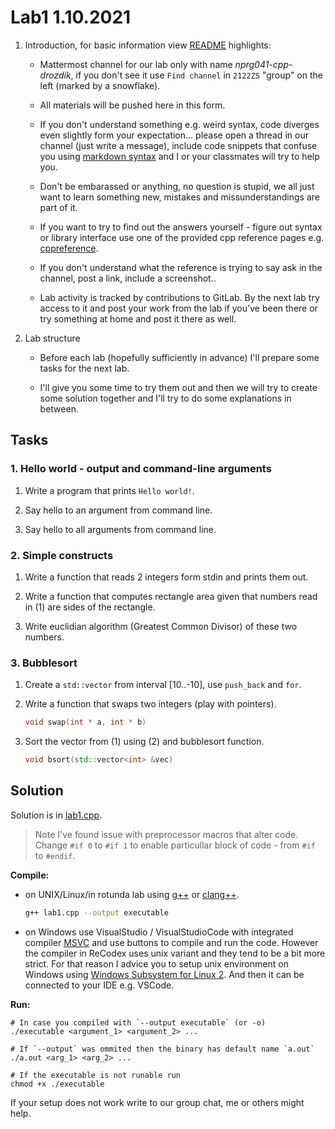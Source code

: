 # Lab1  1.10.2021

1. Introduction, for basic information view [README](../README.md) highlights:
    * Mattermost channel for our lab only with name *nprg041-cpp-drozdik*, if you don't see it use `Find channel` in `2122ZS` "group" on the left (marked by a snowflake).

    * All materials will be pushed here in this form.

    * If you don't understand something e.g. weird syntax, code diverges even slightly form your expectation... please open a thread in our channel (just write a message), include code snippets that confuse you using [markdown syntax](https://www.markdownguide.org/basic-syntax/) and I or your classmates will try to help you.

    * Don't be embarassed or anything, no question is stupid, we all just want to learn something new, mistakes and missunderstandings are part of it.

    * If you want to try to find out the answers yourself - figure out syntax or library interface use one of the provided cpp reference pages e.g. [cppreference](https://en.cppreference.com/w/).

    * If you don't understand what the reference is trying to say ask in the channel, post a link, include a screenshot..

    * Lab activity is tracked by contributions to GitLab. By the next lab try access to it and post your work from the lab if you've been there or try something at home and post it there as well.

2. Lab structure
    * Before each lab (hopefully sufficiently in advance) I'll prepare some tasks for the next lab.

    * I'll give you some time to try them out and then we will try to create some solution together and I'll try to do some explanations in between.

## Tasks

### 1. Hello world - output and command-line arguments

1. Write a program that prints `Hello world!`.

2. Say hello to an argument from command line.

3. Say hello to all arguments from command line.

### 2. Simple constructs

1. Write a function that reads 2 integers form stdin and prints them out.

2. Write a function that computes rectangle area given that numbers read in (1) are sides of the rectangle.

3. Write euclidian algorithm (Greatest Common Divisor) of these two numbers.

### 3. Bubblesort

1. Create a `std::vector` from interval [10..-10], use `push_back` and `for`.

2. Write a function that swaps two integers (play with pointers).
    ``` c++
    void swap(int * a, int * b)
    ```

3. Sort the vector from (1) using (2) and bubblesort function.
    ``` c++
    void bsort(std::vector<int> &vec)
    ```

## Solution

Solution is in [lab1.cpp](lab1.cpp).

> Note I've found issue with preprocessor macros that alter code. Change `#if 0` to `#if 1` to enable particullar block of code - from `#if` to `#endif`.

**Compile:**
* on UNIX/Linux/in rotunda lab using [g++](https://en.wikipedia.org/wiki/GNU_Compiler_Collection) or [clang++](https://en.wikipedia.org/wiki/Clang).
    ``` bash
    g++ lab1.cpp --output executable
    ```

* on Windows use VisualStudio / VisualStudioCode with integrated compiler [MSVC](https://en.wikipedia.org/wiki/Microsoft_Visual_C%2B%2B) and use buttons to compile and run the code. However the compiler in ReCodex uses unix variant and they tend to be a bit more strict. For that reason I advice you to setup unix environment on Windows using [Windows Subsystem for Linux 2](https://docs.microsoft.com/en-us/windows/wsl/). And then it can be connected to your IDE e.g. VSCode.

**Run:**
```
# In case you compiled with `--output executable` (or -o)
./executable <argument_1> <argument_2> ...

# If `--output` was ommited then the binary has default name `a.out`
./a.out <arg_1> <arg_2> ...

# If the executable is not runable run
chmod +x ./executable
```

If your setup does not work write to our group chat, me or others might help.

